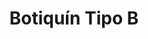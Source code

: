 ---
title: "Botiquín Tipo B"
description: "Kit de Primeros Auxilios Extendido para Emergencias Completas"
line: "Línea de primeros auxilios"
main:
  id: 204 # ID único para este producto
  content: |
    Presentamos nuestro **Botiquín Tipo B** – la solución integral para la gestión de emergencias médicas de mayor alcance. Parte fundamental de nuestra **Línea de Primeros Auxilios**, este kit robusto contiene una extensa dotación de 59 productos, cuidadosamente seleccionados para afrontar situaciones que requieren una intervención más avanzada y equipos más diversos.

  imgCard: "@/images/products/b-06.avif"
  imgMain: "@/images/products/b-06.avif"
  imgAlt: "Botiquín Tipo B"
tabs:
  - id: "tabs-with-card-item-1"
    dataTab: "#tabs-with-card-1"
    title: "Descripción General"
  - id: "tabs-with-card-item-2"
    dataTab: "#tabs-with-card-2"
    title: "Contenido y Precio"
  - id: "tabs-with-card-item-3"
    dataTab: "#tabs-with-card-3"
    title: "Ideal Para..."
longDescription:
  title: "Preparación Superior para Desafíos Mayores"
  subTitle: |
    El Botiquín Tipo B de Extintores del Risaralda es una herramienta indispensable para empresas, instituciones educativas, conjuntos residenciales o eventos con gran afluencia de personas. Su amplia dotación permite atender desde lesiones comunes hasta situaciones que requieren inmovilización o control de hemorragias severas, brindando una respuesta de primeros auxilios más completa y profesional.
  btnTitle: "Adquiere tu Botiquín Tipo B"
  btnURL: "#"
descriptionList:
  - title: "Dotación Ampliada"
    subTitle: "Incluye 59 productos diseñados para cubrir una variedad más amplia de emergencias, incluyendo traumatismos y situaciones más complejas."
  - title: "Versatilidad"
    subTitle: "Adecuado para múltiples entornos y con capacidad para atender a un mayor número de personas o situaciones."
  - title: "Organización Eficiente"
    subTitle: "Compartimentos internos que facilitan la organización y el acceso rápido a cada insumo en momentos críticos."
specificationsLeft:
  - title: "Cantidad de Productos"
    subTitle: "59 productos."
  - title: "Precio"
    subTitle: "$650.000"
  - title: "Dotación Detallada Incluida" # LISTA DETALLADA DE LOS 59 PRODUCTOS
    subTitle: |
      - **Material de Curación:**
        - Gasa estéril (varios tamaños y cantidades)
        - Vendas elásticas (varios tamaños)
        - Vendas de gasa
        - Apósito transparente o protector
        - Esparadrapo hipoalergénico
        - Tiras adhesivas para sutura (opcional)
        - Algodón (paquete)
      - **Antisépticos y Desinfectantes:**
        - Solución salina (para lavado de heridas)
        - Clorhexidina o Povidona Yodada (frasco)
        - Alcohol antiséptico (frasco/toallitas)
      - **Herramientas y Accesorios:**
        - Tijeras de trauma o de punta roma
        - Pinzas de disección (para astillas)
        - Bajalenguas (para inmovilización o examen)
        - Guantes desechables (varios pares)
        - Mascarilla de RCP (con válvula unidireccional)
        - Termómetro digital (opcional)
        - Linterna pequeña (con baterías)
        - Manta térmica de emergencia
        - Bolsas para residuos biológicos
        - Silbato de emergencia
        - Libreta y lápiz para registro
      - **Inmovilización y Soporte:**
        - Férulas moldeables (para dedos/muñeca)
        - Venda triangular / Cabestrillo
        - Collarín cervical (tipo blando o ajustable)
      - **Medicamentos Básicos (sin receta médica):**
        - Analgésicos/antiinflamatorios (ej. Ibuprofeno, Acetaminofén - solo si permitido por normativas locales y se vende como "dotación estándar")
        - Antihistamínicos (para reacciones alérgicas leves - verificar normativa)
        - Sobres de suero oral (para deshidratación)
      - **Otros:**
        - Lista de teléfonos de emergencia
        - Manual básico de primeros auxilios (actualizado)
      - **(Añade aquí los 59 productos exactos, agrupándolos si es posible)**
  - title: "Dimensiones y Material del Estuche"
    subTitle: "Estuche rígido o semirrígido de policarbonato/tela resistente (ej. 35x25x15 cm) con cierres herméticos."
tableData:
  - feature: ["Especificación", "Valor"]
    description:
      - ["Tipo de Botiquín", "Tipo B / Extendido"]
      - ["Cantidad de Artículos", "59"]
      - ["Precio (COP)", "$650.000"]
      - ["Uso Recomendado", "Empresas, Escuelas, Conjuntos Residenciales, Eventos"]
      - ["Cumple Normativa", "Resolución 0705 de 2007 (Ministerio de Protección Social) / Otras normativas pertinentes para dotaciones extensas."]
blueprints:
  first: "@/images/products/b-06.avif"
  second: "@/images/products/b-06.avif"
---